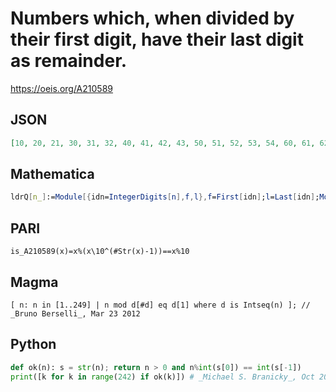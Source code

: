 # Numbers which, when divided by their first digit, have their last digit as remainder\.
https://oeis.org/A210589
## JSON
```JSON
[10, 20, 21, 30, 31, 32, 40, 41, 42, 43, 50, 51, 52, 53, 54, 60, 61, 62, 63, 64, 65, 70, 71, 72, 73, 74, 75, 76, 80, 81, 82, 83, 84, 85, 86, 87, 90, 91, 92, 93, 94, 95, 96, 97, 98, 100, 110, 120, 130, 140, 150, 160, 170, 180, 190, 200, 201, 210, 211, 220, 221, 230, 231, 240, 241]
```
## Mathematica
```Mathematica
ldrQ[n_]:=Module[{idn=IntegerDigits[n],f,l},f=First[idn];l=Last[idn];Mod[n,f]==l]; Select[Range[10000],ldrQ]  (* _Harvey P. Dale_, Mar 21 2012 *)
```
## PARI
```PARI
is_A210589(x)=x%(x\10^(#Str(x)-1))==x%10
```
## Magma
```Magma
[ n: n in [1..249] | n mod d[#d] eq d[1] where d is Intseq(n) ]; // _Bruno Berselli_, Mar 23 2012
```
## Python
```Python
def ok(n): s = str(n); return n > 0 and n%int(s[0]) == int(s[-1])
print([k for k in range(242) if ok(k)]) # _Michael S. Branicky_, Oct 20 2021
```

